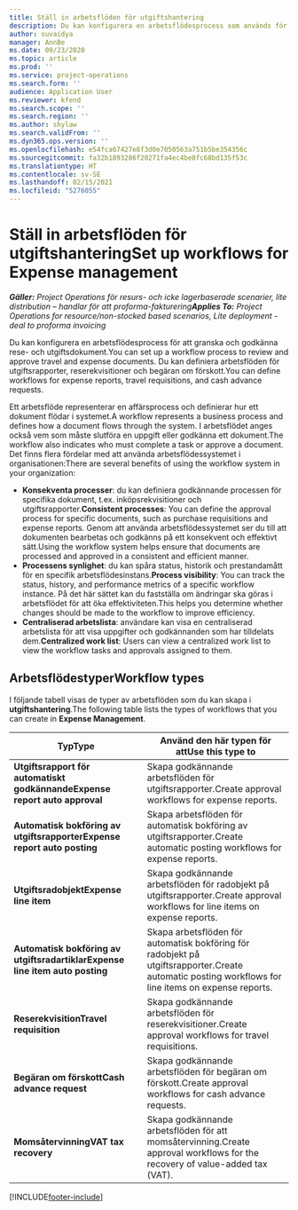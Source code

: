 ```yaml
---
title: Ställ in arbetsflöden för utgiftshantering
description: Du kan konfigurera en arbetsflödesprocess som används för att granska och godkänna rese- och utgiftsdokument.
author: suvaidya
manager: AnnBe
ms.date: 09/23/2020
ms.topic: article
ms.prod: ''
ms.service: project-operations
ms.search.form: ''
audience: Application User
ms.reviewer: kfend
ms.search.scope: ''
ms.search.region: ''
ms.author: shylaw
ms.search.validFrom: ''
ms.dyn365.ops.version: ''
ms.openlocfilehash: e54fca67427e8f3d0e7050563a751b5be354356c
ms.sourcegitcommit: fa32b1893286f20271fa4ec4be8fc68bd135f53c
ms.translationtype: HT
ms.contentlocale: sv-SE
ms.lasthandoff: 02/15/2021
ms.locfileid: "5276055"
---
```

# <a name="set-up-workflows-for-expense-management"></a><span data-ttu-id="de13a-103">Ställ in arbetsflöden för utgiftshantering</span><span class="sxs-lookup"><span data-stu-id="de13a-103">Set up workflows for Expense management</span></span>

<span data-ttu-id="de13a-104">_**Gäller:** Project Operations för resurs- och icke lagerbaserade scenarier, lite distribution – handlar för att proforma-fakturering_</span><span class="sxs-lookup"><span data-stu-id="de13a-104">_**Applies To:** Project Operations for resource/non-stocked based scenarios, Lite deployment - deal to proforma invoicing_</span></span>

<span data-ttu-id="de13a-105">Du kan konfigurera en arbetsflödesprocess för att granska och godkänna rese- och utgiftsdokument.</span><span class="sxs-lookup"><span data-stu-id="de13a-105">You can set up a workflow process to review and approve travel and expense documents.</span></span> <span data-ttu-id="de13a-106">Du kan definiera arbetsflöden för utgiftsrapporter, reserekvisitioner och begäran om förskott.</span><span class="sxs-lookup"><span data-stu-id="de13a-106">You can define workflows for expense reports, travel requisitions, and cash advance requests.</span></span>

<span data-ttu-id="de13a-107">Ett arbetsflöde representerar en affärsprocess och definierar hur ett dokument flödar i systemet.</span><span class="sxs-lookup"><span data-stu-id="de13a-107">A workflow represents a business process and defines how a document flows through the system.</span></span> <span data-ttu-id="de13a-108">I arbetsflödet anges också vem som måste slutföra en uppgift eller godkänna ett dokument.</span><span class="sxs-lookup"><span data-stu-id="de13a-108">The workflow also indicates who must complete a task or approve a document.</span></span> <span data-ttu-id="de13a-109">Det finns flera fördelar med att använda arbetsflödessystemet i organisationen:</span><span class="sxs-lookup"><span data-stu-id="de13a-109">There are several benefits of using the workflow system in your organization:</span></span>

- <span data-ttu-id="de13a-110">**Konsekventa processer**: du kan definiera godkännande processen för specifika dokument, t.ex. inköpsrekvisitioner och utgiftsrapporter.</span><span class="sxs-lookup"><span data-stu-id="de13a-110">**Consistent processes**: You can define the approval process for specific documents, such as purchase requisitions and expense reports.</span></span> <span data-ttu-id="de13a-111">Genom att använda arbetsflödessystemet ser du till att dokumenten bearbetas och godkänns på ett konsekvent och effektivt sätt.</span><span class="sxs-lookup"><span data-stu-id="de13a-111">Using the workflow system helps ensure that documents are processed and approved in a consistent and efficient manner.</span></span>
- <span data-ttu-id="de13a-112">**Processens synlighet**: du kan spåra status, historik och prestandamått för en specifik arbetsflödesinstans.</span><span class="sxs-lookup"><span data-stu-id="de13a-112">**Process visibility**: You can track the status, history, and performance metrics of a specific workflow instance.</span></span> <span data-ttu-id="de13a-113">På det här sättet kan du fastställa om ändringar ska göras i arbetsflödet för att öka effektiviteten.</span><span class="sxs-lookup"><span data-stu-id="de13a-113">This helps you determine whether changes should be made to the workflow to improve efficiency.</span></span>
- <span data-ttu-id="de13a-114">**Centraliserad arbetslista**: användare kan visa en centraliserad arbetslista för att visa uppgifter och godkännanden som har tilldelats dem.</span><span class="sxs-lookup"><span data-stu-id="de13a-114">**Centralized work list**: Users can view a centralized work list to view the workflow tasks and approvals assigned to them.</span></span> 

## <a name="workflow-types"></a><span data-ttu-id="de13a-115">Arbetsflödestyper</span><span class="sxs-lookup"><span data-stu-id="de13a-115">Workflow types</span></span>

<span data-ttu-id="de13a-116">I följande tabell visas de typer av arbetsflöden som du kan skapa i **utgiftshantering**.</span><span class="sxs-lookup"><span data-stu-id="de13a-116">The following table lists the types of workflows that you can create in **Expense Management**.</span></span>


|              <span data-ttu-id="de13a-117"><strong>Typ</strong></span><span class="sxs-lookup"><span data-stu-id="de13a-117"><strong>Type</strong></span></span>              |                   <span data-ttu-id="de13a-118"><strong>Använd den här typen för att</strong></span><span class="sxs-lookup"><span data-stu-id="de13a-118"><strong>Use this type to</strong></span></span>                   |
|-------------------------------------------------|-----------------------------------------------------------------------|
|   <span data-ttu-id="de13a-119"><strong>Utgiftsrapport för automatiskt godkännande</strong></span><span class="sxs-lookup"><span data-stu-id="de13a-119"><strong>Expense report auto approval</strong></span></span> |            <span data-ttu-id="de13a-120">Skapa godkännande arbetsflöden för utgiftsrapporter.</span><span class="sxs-lookup"><span data-stu-id="de13a-120">Create approval workflows for expense reports.</span></span>             |
|  <span data-ttu-id="de13a-121"><strong>Automatisk bokföring av utgiftsrapporter</strong></span><span class="sxs-lookup"><span data-stu-id="de13a-121"><strong>Expense report auto posting</strong></span></span>   |        <span data-ttu-id="de13a-122">Skapa arbetsflöden för automatisk bokföring av utgiftsrapporter.</span><span class="sxs-lookup"><span data-stu-id="de13a-122">Create automatic posting workflows for expense reports.</span></span>        |
|       <span data-ttu-id="de13a-123"><strong>Utgiftsradobjekt</strong></span><span class="sxs-lookup"><span data-stu-id="de13a-123"><strong>Expense line item</strong></span></span>        |     <span data-ttu-id="de13a-124">Skapa godkännande arbetsflöden för radobjekt på utgiftsrapporter.</span><span class="sxs-lookup"><span data-stu-id="de13a-124">Create approval workflows for line items on expense reports.</span></span>      |
| <span data-ttu-id="de13a-125"><strong>Automatisk bokföring av utgiftsradartiklar</strong></span><span class="sxs-lookup"><span data-stu-id="de13a-125"><strong>Expense line item auto posting</strong></span></span> | <span data-ttu-id="de13a-126">Skapa arbetsflöden för automatisk bokföring för radobjekt på utgiftsrapporter.</span><span class="sxs-lookup"><span data-stu-id="de13a-126">Create automatic posting workflows for line items on expense reports.</span></span> |
|       <span data-ttu-id="de13a-127"><strong>Reserekvisition</strong></span><span class="sxs-lookup"><span data-stu-id="de13a-127"><strong>Travel requisition</strong></span></span>       |          <span data-ttu-id="de13a-128">Skapa godkännande arbetsflöden för reserekvisitioner.</span><span class="sxs-lookup"><span data-stu-id="de13a-128">Create approval workflows for travel requisitions.</span></span>           |
|      <span data-ttu-id="de13a-129"><strong>Begäran om förskott</strong></span><span class="sxs-lookup"><span data-stu-id="de13a-129"><strong>Cash advance request</strong></span></span>      |         <span data-ttu-id="de13a-130">Skapa godkännande arbetsflöden för begäran om förskott.</span><span class="sxs-lookup"><span data-stu-id="de13a-130">Create approval workflows for cash advance requests.</span></span>          |
|        <span data-ttu-id="de13a-131"><strong>Momsåtervinning</strong></span><span class="sxs-lookup"><span data-stu-id="de13a-131"><strong>VAT tax recovery</strong></span></span>        | <span data-ttu-id="de13a-132">Skapa godkännande arbetsflöden för att momsåtervinning.</span><span class="sxs-lookup"><span data-stu-id="de13a-132">Create approval workflows for the recovery of value-added tax (VAT).</span></span>  |


[!INCLUDE[footer-include](../includes/footer-banner.md)]